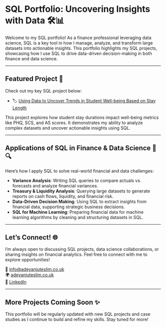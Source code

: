 # SQL Portfolio: Uncovering Insights with Data 🛠️📊

Welcome to my SQL portfolio! As a finance professional leveraging data science, SQL is a key tool in how I manage, analyze, and transform large datasets into actionable insights. This portfolio highlights my SQL projects, showcasing how I use SQL to drive data-driven decision-making in both finance and data science.

---

## Featured Project 🚀

Check out my key SQL project below:

- 🏷️ [Using Data to Uncover Trends in Student Well-being Based on Stay Length](https://github.com/TeslimAdeyanju/sql-porfolios/blob/main/student-stay-duration-score-analysis.ipynb)

This project explores how student stay durations impact well-being metrics like PHQ, SCS, and AS scores. It demonstrates my ability to analyze complex datasets and uncover actionable insights using SQL.

---

## Applications of SQL in Finance & Data Science 💼🔍

Here’s how I apply SQL to solve real-world financial and data challenges:

- **Variance Analysis**: Writing SQL queries to compare actuals vs. forecasts and analyze financial variances.
- **Treasury & Liquidity Analysis**: Querying large datasets to generate reports on cash flows, liquidity, and financial risk.
- **Data-Driven Decision Making**: Using SQL to extract insights from financial data, supporting strategic business decisions.
- **SQL for Machine Learning**: Preparing financial data for machine learning algorithms by cleaning and structuring datasets in SQL.

---

## Let’s Connect! 🌐

I’m always open to discussing SQL projects, data science collaborations, or sharing insights on financial analytics. Feel free to connect with me to explore opportunities!

📧 [info@adeyanjuteslim.co.uk](mailto:info@adeyanjuteslim.co.uk)  
🌍 [adeyanjuteslim.co.uk](https://adeyanjuteslim.co.uk)  
💼 [LinkedIn](https://www.linkedin.com/in/adeyanjuteslimuthman)

---

## More Projects Coming Soon ✨

This portfolio will be regularly updated with new SQL projects and case studies as I continue to build and refine my skills. Stay tuned for more!

